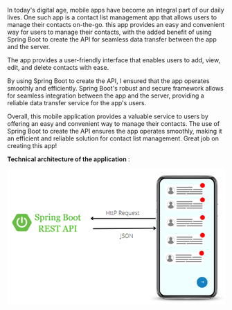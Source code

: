 In today's digital age, mobile apps have become an integral part of our daily lives. One such app is a contact list management app that allows users to manage their contacts on-the-go. this app provides an easy and convenient way for users to manage their contacts, with the added benefit of using Spring Boot to create the API for seamless data transfer between the app and the server.

The app provides a user-friendly interface that enables users to add, view, edit, and delete contacts with ease.

By using Spring Boot to create the API, I ensured that the app operates smoothly and efficiently. Spring Boot's robust and secure framework allows for seamless integration between the app and the server, providing a reliable data transfer service for the app's users.

Overall, this mobile application provides a valuable service to users by offering an easy and convenient way to manage their contacts. The use of Spring Boot to create the API ensures the app operates smoothly, making it an efficient and reliable solution for contact list management. Great job on creating this app!

<b>Technical architecture of the application</b> : 


<img src='https://raw.githubusercontent.com/Abdelmalek123-Ennani/ContactManagement_Mobile/master/architecture%20(1).png' />
